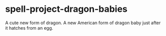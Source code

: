 # spell-project-dragon-babies
A cute new form of dragon. A new American form of dragon baby just after it hatches from an egg.
